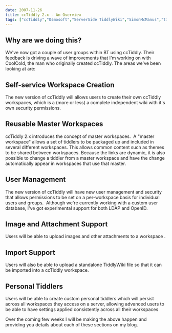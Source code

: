 ```yaml
---
date: 2007-11-26
title: ccTiddly 2.x - An Overview
tags: ["ccTiddly","Osmosoft","ServerSide TiddlyWiki","SimonMcManus","tiddlywiki","post"]
---
```

## Why are we doing this?  
We've now got a couple of user groups within BT using ccTiddly. Their feedback is driving a wave of improvements that I'm working on with CoolCold, the man who originally created ccTiddly. The areas we've been looking at are:  
  
## Self-service Workspace Creation  
The new version of ccTiddly will allows users to create their own ccTiddly workspaces, which is a (more or less) a complete independent wiki with it's own security permissions.  
  
## Reusable Master Workspaces  
ccTiddly 2.x introduces the concept of master workspaces.  A "master workspace" allows a set of tiddlers to be packaged up and included in several different workspaces. This allows common content such as themes to be shared between workspaces. Because the links are dynamic, it is also possible to change a tiddler from a master workspace and have the change automatically appear in workspaces that use that master.  
  
## User Management  
The new version of ccTiddly will have new user management and security that allows permissions to be set on a per-workspace basis for individual users and groups.  Although we're currently working with a custom user database, I've got experimental support for both LDAP and OpenID.  
  
## Image and Attachment Support  
Users will be able to upload images and other attachments to a workspace .  
  
## Import Support  
Users will also be able to upload a standalone TiddlyWiki file so that it can be imported into a ccTiddly workspace.  
  
## Personal Tiddlers  
Users will be able to create custom personal tiddlers which will persist across all workspaces they access on a server, allowing advanced users to be able to have settings applied consistently across all their workspaces  
  
Over the coming few weeks I will be making the above happen and providing you details about each of these sections on my blog.

        